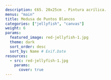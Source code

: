 ```yaml
---
description: €65. 20x25cm . Pintura acrílica.
menus: "main"
title: Medusa de Puntos Blancos
categories: ["jellyfish", "canvas"]
weight: 6
params:
  featured_image: red-jellyfish-1.jpg
  theme: dark
  sort_order: desc
  sort_by: Name # Exif.Date
resources:
  - src: red-jellyfish-1.jpg
    params:
      cover: true
---
```

